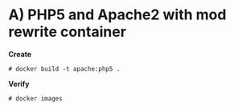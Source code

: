 # A) PHP5 and Apache2 with mod rewrite container

**Create**

```
# docker build -t apache:php5 .
```

**Verify**

```
# docker images
```